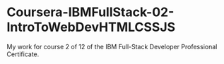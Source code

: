 # Coursera-IBMFullStack-02-IntroToWebDevHTMLCSSJS

My work for course 2 of 12 of the IBM Full-Stack Developer Professional Certificate.
